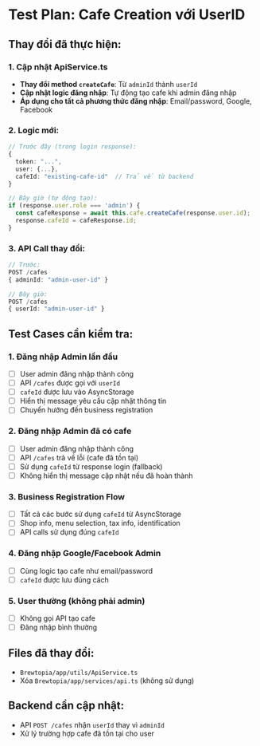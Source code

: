 # Test Plan: Cafe Creation với UserID

## Thay đổi đã thực hiện:

### 1. Cập nhật ApiService.ts
- **Thay đổi method `createCafe`**: Từ `adminId` thành `userId`
- **Cập nhật logic đăng nhập**: Tự động tạo cafe khi admin đăng nhập
- **Áp dụng cho tất cả phương thức đăng nhập**: Email/password, Google, Facebook

### 2. Logic mới:
```typescript
// Trước đây (trong login response):
{
  token: "...",
  user: {...},
  cafeId: "existing-cafe-id"  // Trả về từ backend
}

// Bây giờ (tự động tạo):
if (response.user.role === 'admin') {
  const cafeResponse = await this.cafe.createCafe(response.user.id);
  response.cafeId = cafeResponse.id;
}
```

### 3. API Call thay đổi:
```typescript
// Trước:
POST /cafes
{ adminId: "admin-user-id" }

// Bây giờ:
POST /cafes  
{ userId: "admin-user-id" }
```

## Test Cases cần kiểm tra:

### 1. Đăng nhập Admin lần đầu
- [ ] User admin đăng nhập thành công
- [ ] API `/cafes` được gọi với `userId`
- [ ] `cafeId` được lưu vào AsyncStorage
- [ ] Hiển thị message yêu cầu cập nhật thông tin
- [ ] Chuyển hướng đến business registration

### 2. Đăng nhập Admin đã có cafe
- [ ] User admin đăng nhập thành công
- [ ] API `/cafes` trả về lỗi (cafe đã tồn tại)
- [ ] Sử dụng `cafeId` từ response login (fallback)
- [ ] Không hiển thị message cập nhật nếu đã hoàn thành

### 3. Business Registration Flow
- [ ] Tất cả các bước sử dụng `cafeId` từ AsyncStorage
- [ ] Shop info, menu selection, tax info, identification
- [ ] API calls sử dụng đúng `cafeId`

### 4. Đăng nhập Google/Facebook Admin
- [ ] Cùng logic tạo cafe như email/password
- [ ] `cafeId` được lưu đúng cách

### 5. User thường (không phải admin)
- [ ] Không gọi API tạo cafe
- [ ] Đăng nhập bình thường

## Files đã thay đổi:
- `Brewtopia/app/utils/ApiService.ts`
- Xóa `Brewtopia/app/services/api.ts` (không sử dụng)

## Backend cần cập nhật:
- API `POST /cafes` nhận `userId` thay vì `adminId`
- Xử lý trường hợp cafe đã tồn tại cho user
